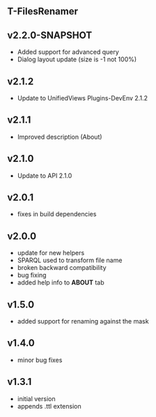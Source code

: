 T-FilesRenamer
----------

v2.2.0-SNAPSHOT
---
* Added support for advanced query
* Dialog layout update (size is -1 not 100%)

v2.1.2
---
* Update to UnifiedViews Plugins-DevEnv 2.1.2

v2.1.1
---
* Improved description (About)

v2.1.0
---
* Update to API 2.1.0 

v2.0.1
---
* fixes in build dependencies

v2.0.0
---
* update for new helpers
* SPARQL used to transform file name
* broken backward compatibility
* bug fixing
* added help info to **ABOUT** tab

v1.5.0
---
* added support for renaming against the mask

v1.4.0
---
* minor bug fixes

v1.3.1
---
* initial version
* appends .ttl extension
